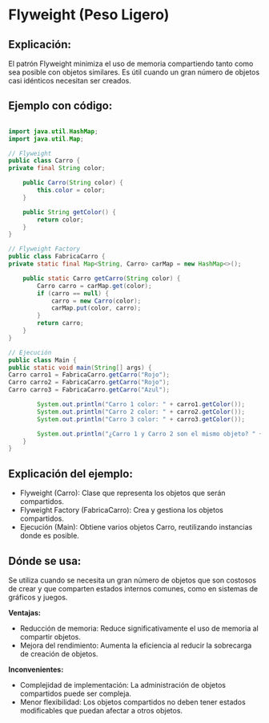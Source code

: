 # Flyweight (Peso Ligero)

## Explicación:

El patrón Flyweight minimiza el uso de memoria compartiendo tanto como sea posible con objetos similares. Es útil cuando un gran número de objetos casi idénticos necesitan ser creados.

## Ejemplo con código:

```java

import java.util.HashMap;
import java.util.Map;

// Flyweight
public class Carro {
private final String color;

    public Carro(String color) {
        this.color = color;
    }

    public String getColor() {
        return color;
    }
}

// Flyweight Factory
public class FabricaCarro {
private static final Map<String, Carro> carMap = new HashMap<>();

    public static Carro getCarro(String color) {
        Carro carro = carMap.get(color);
        if (carro == null) {
            carro = new Carro(color);
            carMap.put(color, carro);
        }
        return carro;
    }
}

// Ejecución
public class Main {
public static void main(String[] args) {
Carro carro1 = FabricaCarro.getCarro("Rojo");
Carro carro2 = FabricaCarro.getCarro("Rojo");
Carro carro3 = FabricaCarro.getCarro("Azul");

        System.out.println("Carro 1 color: " + carro1.getColor());
        System.out.println("Carro 2 color: " + carro2.getColor());
        System.out.println("Carro 3 color: " + carro3.getColor());

        System.out.println("¿Carro 1 y Carro 2 son el mismo objeto? " + (carro1 == carro2)); // true
    }
}
```

## Explicación del ejemplo:

- Flyweight (Carro): Clase que representa los objetos que serán compartidos.
- Flyweight Factory (FabricaCarro): Crea y gestiona los objetos compartidos.
- Ejecución (Main): Obtiene varios objetos Carro, reutilizando instancias donde es posible.

## Dónde se usa:

Se utiliza cuando se necesita un gran número de objetos que son costosos de crear y que comparten estados internos comunes, como en sistemas de gráficos y juegos.

**Ventajas:**

- Reducción de memoria: Reduce significativamente el uso de memoria al compartir objetos.
- Mejora del rendimiento: Aumenta la eficiencia al reducir la sobrecarga de creación de objetos.

**Inconvenientes:**

- Complejidad de implementación: La administración de objetos compartidos puede ser compleja.
- Menor flexibilidad: Los objetos compartidos no deben tener estados modificables que puedan afectar a otros objetos.
